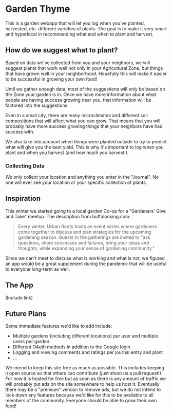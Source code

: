 # Garden Thyme

This is a garden webapp that will let you log when you've planted, harvested, etc. different varieties of plants. The goal is to make it very smart and hyperlocal in recommending what and when to plant and harvest.


## How do we suggest what to plant?

Based on data we've collected from you and your neighbors, we will suggest plants that work well not only in your Agricultural Zone, but things that have grown well in your neighborhood. Hopefully this will make it easier to be successful in growing your own food!

Until we gather enough data, most of the suggestions will only be based on the Zone your garden is in. Once we have more information about what people are having success growing near you, that information will be factored into the suggestions.

Even in a small city, there are many microclimates and different soil compositions that will affect what you can grow. That means that you will probably have more success growing things that your neighbors have had success with.

We also take into account *when* things were planted outside to try to predict what will give you the best yield. This is why it's important to log when you plant and when you harvest (and how much you harvest!).


### Collecting Data

We only collect your location and anything you enter in the "Journal". No one will ever see your location or your specific collection of plants.

## Inspiration

This winter we started going to a local garden Co-op for a "Gardeners' Give and Take" meetup. The description from buffalorising.com:

> Every winter, Urban Roots hosts an event series where gardeners come together to discuss and plan strategies for the upcoming gardening season. Guests to the gatherings are invited to "ask questions, share successes and failures, bring your ideas and thoughts, while expanding your sense of gardening community."

Since we can't meet to discuss what is working and what is not, we figured an app would be a great supplement during the pandemic that will be useful to everyone long-term as well.

## The App

(Include link)

## Future Plans

Some immediate features we'd like to add include:
- Multiple gardens (including different locations) per user and multiple users per garden
- Different OAuth methods in addition to the Google login
- Logging and viewing comments and ratings per journal entry and plant
- ...

We intend to keep this site free as much as possible. This includes keeping it open source so that others can contribute (just shoot us a pull request!). For now it is hosted for free but as soon as there is any amount of traffic we will probably put ads on the site somewhere to help us host it. Eventually there may be a "premium" version to remove ads, but we do not intend to lock down any features because we'd like for this to be available to all members of the community. Everyone should be able to grow their own food!